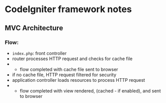 # CodeIgniter framework notes

## MVC Architecture
### Flow:
- `index.php`: front controller
- router processes HTTP request and checks for cache file
- - flow completed with cache file sent to browser
- if no cache file, HTTP request filtered for security
- application controller loads resources to process HTTP request
- - flow completed with view rendered, (cached - if enabled), and sent to browser
